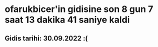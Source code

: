 # ofarukbicer'in gidisine son 8 gun 7 saat 13 dakika 41 saniye kaldi

## Gidis tarihi: 30.09.2022 :(